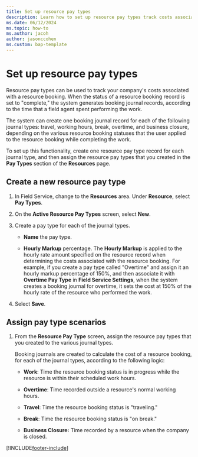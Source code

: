 ```yaml
---
title: Set up resource pay types
description: Learn how to set up resource pay types track costs associated with resource bookings in Dynamics 365 Field Service
ms.date: 06/12/2024
ms.topic: how-to
ms.author: jacoh
author: jasonccohen
ms.custom: bap-template
---
```

# Set up resource pay types

Resource pay types can be used to track your company's costs associated with a resource booking. When the status of a resource booking record is set to "complete," the system generates booking journal records, according to the time that a field agent spent performing the work.  
  
 The system can create one booking journal record for each of the following journal types: travel, working hours, break, overtime, and business closure, depending on the various resource booking statuses that the user applied to the resource booking while completing the work.  
  
 To set up this functionality, create one resource pay type record for each journal type, and then assign the resource pay types that you created in the **Pay Types** section of the **Resources** page.  
  
## Create a new resource pay type  
  
1. In Field Service, change to the **Resources** area. Under **Resource**, select **Pay Types**.  
  
1. On the **Active Resource Pay Types** screen, select **New**.  
  
1. Create a pay type for each of the journal types.

   - **Name** the pay type.
  
   - **Hourly Markup** percentage. The **Hourly Markup** is applied to the hourly rate amount specified on the resource record when determining the costs associated with the resource booking. For example, if you create a pay type called "Overtime" and assign it an hourly markup percentage of 150%, and then associate it with **Overtime Pay Type** in **Field Service Settings**, when the system creates a booking journal for overtime, it sets the cost at 150% of the hourly rate of the resource who performed the work.
  
1. Select **Save**.

## Assign pay type scenarios  
  
1. From the **Resource Pay Type** screen, assign the resource pay types that you created to the various journal types.  
  
     Booking journals are created to calculate the cost of a resource booking, for each of the journal types, according to the following logic:  
  
    - **Work**: Time the resource booking status is in progress while the resource is within their scheduled work hours.  
  
    - **Overtime**: Time recorded outside a resource's normal working hours.  
  
    - **Travel**: Time the resource booking status is "traveling."  
  
    - **Break**: Time the resource booking status is "on break."  
  
    - **Business Closure:** Time recorded by a resource when the company is closed.  
  
[!INCLUDE[footer-include](../includes/footer-banner.md)]
